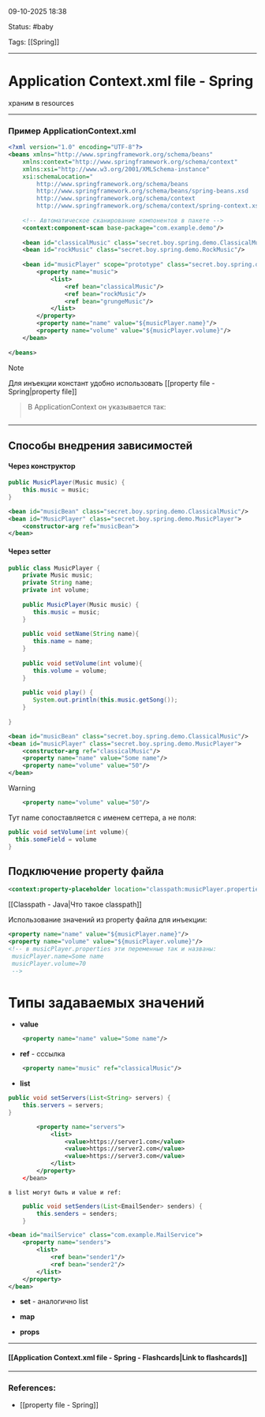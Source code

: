 
09-10-2025 18:38

Status: #baby 

Tags: [[Spring]]

---
# Application Context.xml file - Spring

храним в resources



---
### Пример ApplicationContext.xml

```xml
<?xml version="1.0" encoding="UTF-8"?>
<beans xmlns="http://www.springframework.org/schema/beans"
	xmlns:context="http://www.springframework.org/schema/context"
	xmlns:xsi="http://www.w3.org/2001/XMLSchema-instance"
	xsi:schemaLocation="
		http://www.springframework.org/schema/beans
		http://www.springframework.org/schema/beans/spring-beans.xsd
		http://www.springframework.org/schema/context
		http://www.springframework.org/schema/context/spring-context.xsd">
	
	<!-- Автоматическое сканирование компонентов в пакете -->
	<context:component-scan base-package="com.example.demo"/>
	
	<bean id="classicalMusic" class="secret.boy.spring.demo.ClassicalMusic" scope="singleton" />
	<bean id="rockMusic" class="secret.boy.spring.demo.RockMusic"/>
	
	<bean id="musicPlayer" scope="prototype" class="secret.boy.spring.demo.MusicPlayer">  
	    <property name="music">  
	        <list>            
		        <ref bean="classicalMusic"/>  
	            <ref bean="rockMusic"/>  
	            <ref bean="grungeMusic"/>  
	        </list>    
		</property>    
		<property name="name" value="${musicPlayer.name}"/>  
	    <property name="volume" value="${musicPlayer.volume}"/>  
	</bean>
	
</beans>
```

> [!note]
Для инъекции констант удобно использовать [[property file - Spring|property file]]
>
> В ApplicationContext он указывается так:
>```xml
>
>```
>


---

## Способы внедрения зависимостей

#### Через конструктор

```java
public MusicPlayer(Music music) {
	this.music = music;
}
```
	
```xml
<bean id="musicBean" class="secret.boy.spring.demo.ClassicalMusic"/>
<bean id="MusicPlayer" class="secret.boy.spring.demo.MusicPlayer">
	<constructor-arg ref="musicBean">
</bean>
```


#### Через setter

```java
public class MusicPlayer {  
    private Music music;  
    private String name;  
    private int volume;  
	  
    public MusicPlayer(Music music) {  
       this.music = music;  
    }  
	  
    public void setName(String name){  
       this.name = name;  
    }  
	  
    public void setVolume(int volume){  
       this.volume = volume;  
    }  
	  
    public void play() {  
       System.out.println(this.music.getSong());  
    }  
      
}
```
	
```xml
<bean id="musicBean" class="secret.boy.spring.demo.ClassicalMusic"/>
<bean id="musicPlayer" class="secret.boy.spring.demo.MusicPlayer">  
    <constructor-arg ref="classicalMusic"/>  
    <property name="name" value="Some name"/>  
    <property name="volume" value="50"/>  
</bean>
```

> [!warning]
> ```xml
>     <property name="volume" value="50"/>  
> ```
> Тут name сопоставляется с именем сеттера, а не поля:
> ```java
> public void setVolume(int volume){
> 	this.someField = volume
> } 
> ```



## Подключение property файла

```xml
<context:property-placeholder location="classpath:musicPlayer.properties"/>
```

[[Classpath - Java|Что такое classpath]]

Использование значений из property файла для инъекции:
```xml
<property name="name" value="${musicPlayer.name}"/> 
<property name="volume" value="${musicPlayer.volume}"/> 
<!-- в musicPlayer.properties эти переменные так и названы:
 musicPlayer.name=Some name
 musicPlayer.volume=70
 -->
```


# Типы задаваемых значений

- **value**
```xml
    <property name="name" value="Some name"/>  
```

- **ref** - сссылка
```xml
    <property name="music" ref="classicalMusic"/>  
```

- **list**
```java
public void setServers(List<String> servers) {
	this.servers = servers;
}
```

```xml
        <property name="servers">
            <list>
                <value>https://server1.com</value>
                <value>https://server2.com</value>
                <value>https://server3.com</value>
            </list>
        </property>
    </bean>
```
	в list могут быть и value и ref:
	
```java
    public void setSenders(List<EmailSender> senders) {
        this.senders = senders;
    }
```
	
```xml
<bean id="mailService" class="com.example.MailService">
    <property name="senders">
        <list>
            <ref bean="sender1"/>
            <ref bean="sender2"/>
        </list>
    </property>
</bean>
```


- **set** - аналогично list

- **map** 
- **props**


----
#### [[Application Context.xml file - Spring - Flashcards|Link to flashcards]]



---
### References:

- [[property file - Spring]]